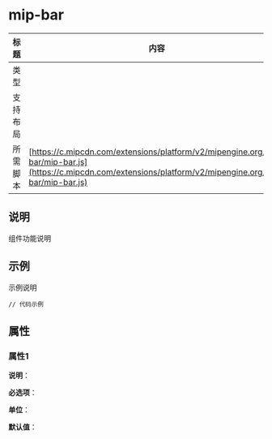 # mip-bar

标题|内容
----|----
类型|
支持布局|
所需脚本| [https://c.mipcdn.com/extensions/platform/v2/mipengine.org/mip-bar/mip-bar.js](https://c.mipcdn.com/extensions/platform/v2/mipengine.org/mip-bar/mip-bar.js)

## 说明

组件功能说明

## 示例

示例说明

```
// 代码示例
```

## 属性

### 属性1

**说明**：

**必选项**：

**单位**：

**默认值**：
